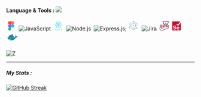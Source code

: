 #### Language & Tools : <img src = "https://media2.giphy.com/media/QssGEmpkyEOhBCb7e1/giphy.gif?cid=ecf05e47a0n3gi1bfqntqmob8g9aid1oyj2wr3ds3mg700bl&rid=giphy.gif" width = 20> </h2>
  <div>
    <img src="https://github.com/devicons/devicon/blob/master/icons/figma/figma-original.svg" title="Figma" alt="Figma" width="25" height="25"/>&nbsp;
    <img src="https://media.giphy.com/media/SvFocn0wNMx0iv2rYz/giphy.gif" title="JavaScript" alt="JavaScript" width="25" height="25"/>&nbsp;
    <img src="https://github.com/devicons/devicon/blob/master/icons/react/react-original-wordmark.svg" title="React" alt="React" width="25" height="25"/>&nbsp;
    <img src="https://cdn.jsdelivr.net/gh/devicons/devicon/icons/nodejs/nodejs-plain.svg" title="Node.js" alt="Node.js" width="25" height
="25"/>&nbsp;
    <img src="https://cdn.jsdelivr.net/gh/devicons/devicon/icons/express/express-original.svg" title="Express.js" alt="Express.js" width="25" height="25"/>;
    <img src="https://github.com/devicons/devicon/blob/master/icons/electron/electron-original.svg" title="Electron" alt="Electron" width="28" height="28"/>&nbsp;
    <img src="https://example.com/path-to-your-jira-icon.png" title="Jira" alt="Jira" width="28" height="28" />&nbsp;
    <img src="https://github.com/devicons/devicon/blob/master/icons/jest/jest-plain.svg" title="Jest" alt="Jest" width="25" height="25"/>&nbsp;
    <img src="https://github.com/devicons/devicon/blob/master/icons/selenium/selenium-original.svg" title="Selenium" alt="Selenium" width="25" height="25"/>&nbsp;
    <img src="https://github.com/devicons/devicon/blob/master/icons/docker/docker-original.svg" title="Docker" alt="Docker" width="30" height="30"/>&nbsp;
  </div>
</body>
</html>

<!-- Add space here -->
<div>&nbsp;</div>

 <div>
    <img src="https://media.giphy.com/media/xT9IgzoKnwFNmISR8I/giphy.gif" title="Z" alt="Z" width="290" height="320"/>&nbsp;
      </div>

---

##### My Stats :
[![GitHub Streak](http://github-readme-streak-stats.herokuapp.com?user=rakin777&theme=swift&border_radius=5&hide_total_contributions=true)](https://git.io/streak-stats)


